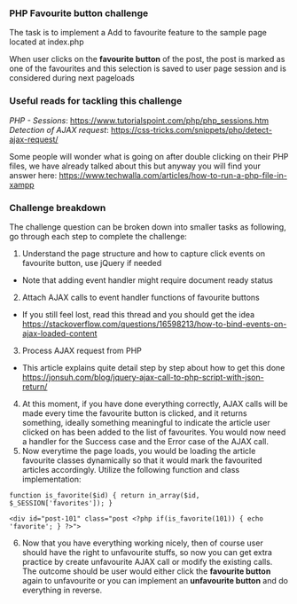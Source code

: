 ### PHP Favourite button challenge

The task is to implement a Add to favourite feature to the sample page located at index.php

When user clicks on the **favourite button** of the post, the post is marked as one of the favourites
and this selection is saved to user page session and is considered during next pageloads

### Useful reads for tackling this challenge

*PHP - Sessions*: https://www.tutorialspoint.com/php/php_sessions.htm
*Detection of AJAX request*: https://css-tricks.com/snippets/php/detect-ajax-request/

Some people will wonder what is going on after double clicking on their PHP files, we have already talked about this but anyway you will find your answer here: https://www.techwalla.com/articles/how-to-run-a-php-file-in-xampp 

### Challenge breakdown

The challenge question can be broken down into smaller tasks as following, go through each step to complete the challenge:

1. Understand the page structure and how to capture click events on favourite button, use jQuery if needed
- Note that adding event handler might require document ready status
2. Attach AJAX calls to event handler functions of favourite buttons
- If you still feel lost, read this thread and you should get the idea https://stackoverflow.com/questions/16598213/how-to-bind-events-on-ajax-loaded-content
3. Process AJAX request from PHP 
- This article explains quite detail step by step about how to get this done https://jonsuh.com/blog/jquery-ajax-call-to-php-script-with-json-return/
4. At this moment, if you have done everything correctly, AJAX calls will be made every time the favourite button is clicked, and it returns something, ideally something meaningful to indicate the article user clicked on has been added to the list of favourites. You would now need a handler for the Success case and the Error case of the AJAX call.
5. Now everytime the page loads, you would be loading the article favourite classes dynamically so that it would mark the favourited articles accordingly. Utilize the following function and class implementation:

`function is_favorite($id) {
    return in_array($id, $_SESSION['favorites']);
}`

`<div id="post-101" class="post <?php if(is_favorite(101)) { echo 'favorite'; } ?>">`

6. Now that you have everything working nicely, then of course user should have the right to unfavourite stuffs, so now you can get extra practice by create unfavourite AJAX call or modify the existing calls. The outcome should be user would either click the **favourite button** again to unfavourite or you can implement an **unfavourite button** and do everything in reverse.
